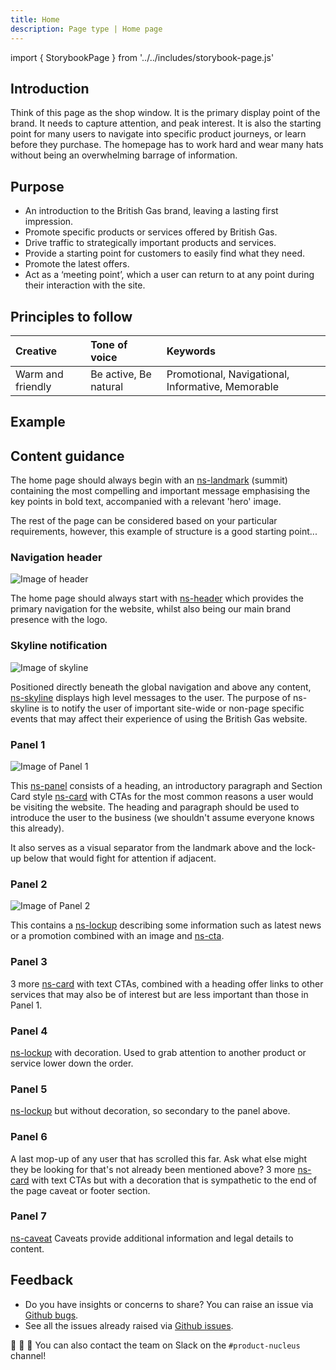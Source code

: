 ```yaml
---
title: Home
description: Page type | Home page
---
```


import { StorybookPage } from '../../includes/storybook-page.js'

## Introduction

Think of this page as the shop window. It is the primary display point of the brand. It needs to capture attention, and peak interest. It is also the starting point for many users to navigate into specific product journeys, or learn before they purchase. The homepage has to work hard and wear many hats without being an overwhelming barrage of information.

## Purpose

* An introduction to the British Gas brand, leaving a lasting first impression.
* Promote specific products or services offered by British Gas.
* Drive traffic to strategically important products and services.
* Provide a starting point for customers to easily find what they need.
* Promote the latest offers.
* Act as a ‘meeting point’, which a user can return to at any point during their interaction with the site.

## Principles to follow

| Creative | Tone of voice | Keywords |
| :--- | :--- | :--- |
| Warm and friendly  | Be active, Be natural | Promotional, Navigational, Informative, Memorable |

## Example

<StorybookPage story="examples-page-types--home"></StorybookPage>

## Content guidance

The home page should always begin with an [ns-landmark](https://nucleus.design/docs/components/ns-landmark) (summit) containing the most compelling and important message emphasising the key points in bold text, accompanied with a relevant 'hero' image. 

The rest of the page can be considered based on your particular requirements, however, this example of structure is a good starting point...

### Navigation header

![Image of header](https://user-images.githubusercontent.com/78355810/121555708-250d1f00-ca0b-11eb-86b9-df4a65ccfb60.png)

The home page should always start with [ns-header](https://nucleus.design/docs/components/ns-header) which provides the primary navigation for the website, whilst also being our main brand presence with the logo.

### Skyline notification
![Image of skyline](https://user-images.githubusercontent.com/78355810/121555785-348c6800-ca0b-11eb-922d-c2c3b4937acd.png)

Positioned directly beneath the global navigation and above any content, [ns-skyline](https://nucleus.design/docs/components/ns-skyline) displays high level messages to the user. The purpose of ns-skyline is to notify the user of important site-wide or non-page specific events that may affect their experience of using the British Gas website.

### Panel 1 

![Image of Panel 1](https://user-images.githubusercontent.com/78355810/121552839-af07b880-ca08-11eb-9f48-63171fa005db.png)

This [ns-panel](https://nucleus.design/docs/components/ns-panel) consists of a heading, an introductory paragraph and Section Card style [ns-card](https://nucleus.design/docs/components/ns-card) with CTAs for the most common reasons a user would be visiting the website. The heading and paragraph should be used to introduce the user to the business (we shouldn't assume everyone knows this already). 

It also serves as a visual separator from the landmark above and the lock-up below that would fight for attention if adjacent.

### Panel 2

![Image of Panel 2](https://user-images.githubusercontent.com/78355810/121559775-ce094900-ca0e-11eb-9d15-d370761a9202.png)

This contains a [ns-lockup](https://nucleus.design/docs/components/ns-lockup) describing some information such as latest news or a promotion combined with an image and [ns-cta](https://nucleus.design/docs/components/ns-cta).

### Panel 3

3 more [ns-card](https://nucleus.design/docs/components/ns-card) with text CTAs, combined with a heading offer links to other services that may also be of interest but are less important than those in Panel 1.

### Panel 4

[ns-lockup](https://nucleus.design/docs/components/ns-lockup) with decoration. Used to grab attention to another product or service lower down the order.

### Panel 5

[ns-lockup](https://nucleus.design/docs/components/ns-lockup) but without decoration, so secondary to the panel above.

### Panel 6

A last mop-up of any user that has scrolled this far. Ask what else might they be looking for that's not already been mentioned above? 3 more [ns-card](https://nucleus.design/docs/components/ns-card) with text CTAs but with a decoration that is sympathetic to the end of the page caveat or footer section.

### Panel 7

[ns-caveat](https://nucleus.design/docs/components/ns-caveat) Caveats provide additional information and legal details to content.

## Feedback

* Do you have insights or concerns to share? You can raise an issue via [Github bugs](https://github.com/ConnectedHomes/nucleus/issues/new?assignees=&labels=Bug&template=a--bug-report.md&title=[bug]%20[page-type-home]).
* See all the issues already raised via [Github issues](https://github.com/connectedHomes/nucleus/issues?utf8=%E2%9C%93&q=is%3Aopen+is%3Aissue+label%3ABug+[page-type-home]).

💩 🎉 🦄 You can also contact the team on Slack on the `#product-nucleus` channel!
